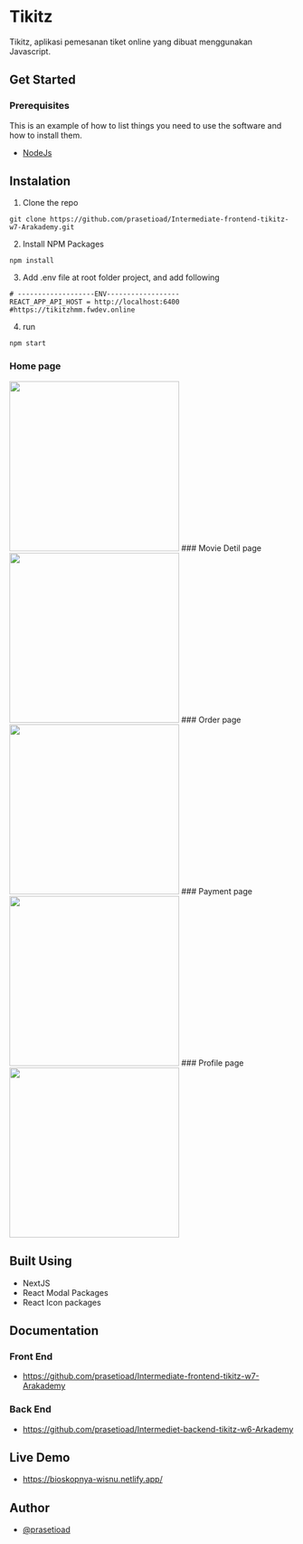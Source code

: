 
# Tikitz
Tikitz, aplikasi pemesanan tiket online yang dibuat menggunakan Javascript.

## Get Started
### Prerequisites

This is an example of how to list things you need to use the software and how to install them.
* [NodeJs](https://nodejs.org/en/)


## Instalation
1. Clone the repo

```
git clone https://github.com/prasetioad/Intermediate-frontend-tikitz-w7-Arakademy.git

```
2. Install NPM Packages 
```
npm install
```
3. Add .env file at root folder project, and add following
```
# -------------------ENV------------------
REACT_APP_API_HOST = http://localhost:6400
#https://tikitzhmm.fwdev.online

```
4. run
``` 
npm start 
```

### Home page
<img src="https://user-images.githubusercontent.com/66661143/116281038-7e025a00-a7b3-11eb-87ca-7d021811ced8.jpg"  height="300"> 
### Movie Detil page
<img src="https://user-images.githubusercontent.com/66661143/116281036-7d69c380-a7b3-11eb-82a0-2744faf14c79.jpg"  height="300"> 
### Order page
<img src="https://user-images.githubusercontent.com/66661143/116281019-7a6ed300-a7b3-11eb-8271-c7870e58b9d3.png"  height="300">
### Payment page
<img src="https://user-images.githubusercontent.com/66661143/116281304-c6217c80-a7b3-11eb-980f-ec91420c2837.png"  height="300">
### Profile page
<img src="https://user-images.githubusercontent.com/66661143/116281028-7c389680-a7b3-11eb-89b6-635a8717ac5c.png"  height="300">

## Built Using
* NextJS
* React Modal Packages
* React Icon packages

## Documentation

### Front End
* https://github.com/prasetioad/Intermediate-frontend-tikitz-w7-Arakademy

### Back End
* https://github.com/prasetioad/Intermediet-backend-tikitz-w6-Arkademy

## Live Demo
* https://bioskopnya-wisnu.netlify.app/

## Author
* [@prasetioad](https://github.com/prasetioad)
